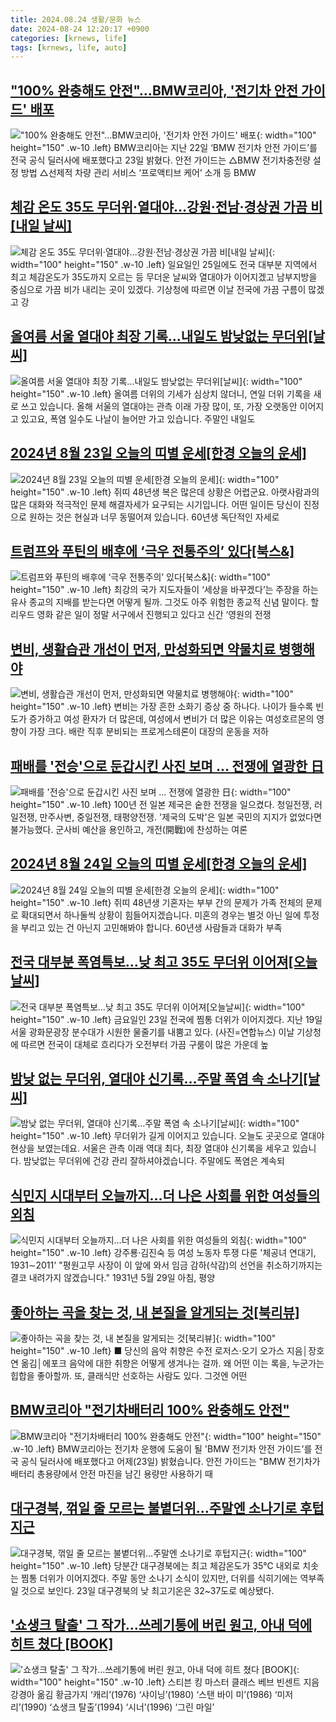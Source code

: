 ```yaml
---
title: 2024.08.24 생활/문화 뉴스
date: 2024-08-24 12:20:17 +0900
categories: [krnews, life]
tags: [krnews, life, auto]
---
```

## ["100% 완충해도 안전"…BMW코리아, '전기차 안전 가이드' 배포](https://n.news.naver.com/mnews/article/015/0005024959)

!["100% 완충해도 안전"…BMW코리아, '전기차 안전 가이드' 배포](https://mimgnews.pstatic.net/image/origin/015/2024/08/23/5024959.jpg?type=nf220_150){: width="100" height="150" .w-10 .left}
BMW코리아는 지난 22일 ‘BMW 전기차 안전 가이드’를 전국 공식 딜러사에 배포했다고 23일 밝혔다. 안전 가이드는 △BMW 전기차충전량 설정 방법 △선제적 차량 관리 서비스 ‘프로액티브 케어’ 소개 등 BMW

## [체감 온도 35도 무더위·열대야…강원·전남·경상권 가끔 비[내일 날씨]](https://n.news.naver.com/mnews/article/421/0007747704)

![체감 온도 35도 무더위·열대야…강원·전남·경상권 가끔 비[내일 날씨]](https://mimgnews.pstatic.net/image/origin/421/2024/08/24/7747704.jpg?type=nf220_150){: width="100" height="150" .w-10 .left}
일요일인 25일에도 전국 대부분 지역에서 최고 체감온도가 35도까지 오르는 등 무더운 날씨와 열대야가 이어지겠고 남부지방을 중심으로 가끔 비가 내리는 곳이 있겠다. 기상청에 따르면 이날 전국에 가끔 구름이 많겠고 강

## [올여름 서울 열대야 최장 기록...내일도 밤낮없는 무더위[날씨]](https://n.news.naver.com/mnews/article/052/0002078015)

![올여름 서울 열대야 최장 기록...내일도 밤낮없는 무더위[날씨]](https://mimgnews.pstatic.net/image/origin/052/2024/08/23/2078015.jpg?type=nf220_150){: width="100" height="150" .w-10 .left}
올여름 더위의 기세가 심상치 않더니, 연일 더위 기록을 새로 쓰고 있습니다. 올해 서울의 열대야는 관측 이래 가장 많이, 또, 가장 오랫동안 이어지고 있고요, 폭염 일수도 나날이 늘어만 가고 있습니다. 주말인 내일도

## [2024년 8월 23일 오늘의 띠별 운세[한경 오늘의 운세]](https://n.news.naver.com/mnews/article/015/0005024797)

![2024년 8월 23일 오늘의 띠별 운세[한경 오늘의 운세]](https://mimgnews.pstatic.net/image/origin/015/2024/08/23/5024797.jpg?type=nf220_150){: width="100" height="150" .w-10 .left}
쥐띠 48년생 복은 많은데 상황은 어렵군요. 아랫사람과의 많은 대화와 적극적인 문제 해결자세가 요구되는 시기입니다. 어떤 일이든 당신이 진정으로 원하는 것은 현실과 너무 동떨어져 있습니다. 60년생 독단적인 자세로

## [트럼프와 푸틴의 배후에 ‘극우 전통주의’ 있다[북스&]](https://n.news.naver.com/mnews/article/011/0004383627)

![트럼프와 푸틴의 배후에 ‘극우 전통주의’ 있다[북스&]](https://mimgnews.pstatic.net/image/origin/011/2024/08/23/4383627.jpg?type=nf220_150){: width="100" height="150" .w-10 .left}
최강의 국가 지도자들이 ‘세상을 바꾸겠다’는 주장을 하는 유사 종교의 지배를 받는다면 어떻게 될까. 그것도 아주 위험한 종교적 신념 말이다. 할리우드 영화 같은 일이 정말 서구에서 진행되고 있다고 신간 ‘영원의 전쟁

## [변비, 생활습관 개선이 먼저, 만성화되면 약물치료 병행해야](https://n.news.naver.com/mnews/article/018/0005818917)

![변비, 생활습관 개선이 먼저, 만성화되면 약물치료 병행해야](https://mimgnews.pstatic.net/image/origin/018/2024/08/24/5818917.jpg?type=nf220_150){: width="100" height="150" .w-10 .left}
변비는 가장 흔한 소화기 증상 중 하나다. 나이가 들수록 빈도가 증가하고 여성 환자가 더 많은데, 여성에서 변비가 더 많은 이유는 여성호르몬의 영향이 가장 크다. 배란 직후 분비되는 프로게스테론이 대장의 운동을 저하

## [패배를 '전승'으로 둔갑시킨 사진 보며 … 전쟁에 열광한 日](https://n.news.naver.com/mnews/article/009/0005354709)

![패배를 '전승'으로 둔갑시킨 사진 보며 … 전쟁에 열광한 日](https://mimgnews.pstatic.net/image/origin/009/2024/08/23/5354709.jpg?type=nf220_150){: width="100" height="150" .w-10 .left}
100년 전 일본 제국은 숱한 전쟁을 일으켰다. 청일전쟁, 러일전쟁, 만주사변, 중일전쟁, 태평양전쟁. '제국의 도박'은 일본 국민의 지지가 없었다면 불가능했다. 군사비 예산을 용인하고, 개전(開戰)에 찬성하는 여론

## [2024년 8월 24일 오늘의 띠별 운세[한경 오늘의 운세]](https://n.news.naver.com/mnews/article/015/0005025280)

![2024년 8월 24일 오늘의 띠별 운세[한경 오늘의 운세]](https://mimgnews.pstatic.net/image/origin/015/2024/08/24/5025280.jpg?type=nf220_150){: width="100" height="150" .w-10 .left}
쥐띠 48년생 기혼자는 부부 간의 문제가 가족 전체의 문제로 확대되면서 하나둘씩 상황이 힘들어지겠습니다. 미혼의 경우는 별것 아닌 일에 투정을 부리고 있는 건 아닌지 고민해봐야 합니다. 60년생 사람들과 대화가 부족

## [전국 대부분 폭염특보…낮 최고 35도 무더위 이어져[오늘날씨]](https://n.news.naver.com/mnews/article/018/0005817772)

![전국 대부분 폭염특보…낮 최고 35도 무더위 이어져[오늘날씨]](https://mimgnews.pstatic.net/image/origin/018/2024/08/23/5817772.jpg?type=nf220_150){: width="100" height="150" .w-10 .left}
금요일인 23일 전국에 찜통 더위가 이어지겠다. 지난 19일 서울 광화문광장 분수대가 시원한 물줄기를 내뿜고 있다. (사진=연합뉴스) 이날 기상청에 따르면 전국이 대체로 흐리다가 오전부터 가끔 구룸이 많은 가운데 높

## [밤낮 없는 무더위, 열대야 신기록…주말 폭염 속 소나기[날씨]](https://n.news.naver.com/mnews/article/422/0000678275)

![밤낮 없는 무더위, 열대야 신기록…주말 폭염 속 소나기[날씨]](https://mimgnews.pstatic.net/image/origin/422/2024/08/24/678275.jpg?type=nf220_150){: width="100" height="150" .w-10 .left}
무더위가 길게 이어지고 있습니다. 오늘도 곳곳으로 열대야 현상을 보였는데요. 서울은 관측 이래 역대 최다, 최장 열대야 신기록을 세우고 있습니다. 밤낮없는 무더위에 건강 관리 잘하셔야겠습니다. 주말에도 폭염은 계속되

## [식민지 시대부터 오늘까지…더 나은 사회를 위한 여성들의 외침](https://n.news.naver.com/mnews/article/001/0014888958)

![식민지 시대부터 오늘까지…더 나은 사회를 위한 여성들의 외침](https://mimgnews.pstatic.net/image/origin/001/2024/08/23/14888958.jpg?type=nf220_150){: width="100" height="150" .w-10 .left}
강주룡·김진숙 등 여성 노동자 투쟁 다룬 '체공녀 연대기, 1931∼2011' "평원고무 사장이 이 앞에 와서 임금 감하(삭감)의 선언을 취소하기까지는 결코 내려가지 않겠습니다." 1931년 5월 29일 아침, 평양

## [좋아하는 곡을 찾는 것, 내 본질을 알게되는 것[북리뷰]](https://n.news.naver.com/mnews/article/021/0002655933)

![좋아하는 곡을 찾는 것, 내 본질을 알게되는 것[북리뷰]](https://mimgnews.pstatic.net/image/origin/021/2024/08/23/2655933.jpg?type=nf220_150){: width="100" height="150" .w-10 .left}
■ 당신의 음악 취향은 수전 로저스·오기 오가스 지음│장호연 옮김│에포크 음악에 대한 취향은 어떻게 생겨나는 걸까. 왜 어떤 이는 록을, 누군가는 힙합을 좋아할까. 또, 클래식만 선호하는 사람도 있다. 그것엔 어떤

## [BMW코리아 "전기차배터리 100% 완충해도 안전"](https://n.news.naver.com/mnews/article/422/0000678263)

![BMW코리아 "전기차배터리 100% 완충해도 안전"](https://mimgnews.pstatic.net/image/origin/422/2024/08/24/678263.jpg?type=nf220_150){: width="100" height="150" .w-10 .left}
BMW코리아는 전기차 운행에 도움이 될 'BMW 전기차 안전 가이드'를 전국 공식 딜러사에 배포했다고 어제(23일) 밝혔습니다. 안전 가이드는 "BMW 전기차가 배터리 총용량에서 안전 마진을 남긴 용량만 사용하기 때

## [대구경북, 꺾일 줄 모르는 불볕더위…주말엔 소나기로 후텁지근](https://n.news.naver.com/mnews/article/088/0000900014)

![대구경북, 꺾일 줄 모르는 불볕더위…주말엔 소나기로 후텁지근](https://mimgnews.pstatic.net/image/origin/088/2024/08/23/900014.jpg?type=nf220_150){: width="100" height="150" .w-10 .left}
당분간 대구경북에는 최고 체감온도가 35℃ 내외로 치솟는 찜통 더위가 이어지겠다. 주말 동안 소나기 소식이 있지만, 더위를 식히기에는 역부족일 것으로 보인다. 23일 대구경북의 낮 최고기온은 32~37도로 예상됐다.

## ['쇼생크 탈출' 그 작가…쓰레기통에 버린 원고, 아내 덕에 히트 쳤다 [BOOK]](https://n.news.naver.com/mnews/article/025/0003381728)

!['쇼생크 탈출' 그 작가…쓰레기통에 버린 원고, 아내 덕에 히트 쳤다 [BOOK]](https://mimgnews.pstatic.net/image/origin/025/2024/08/23/3381728.jpg?type=nf220_150){: width="100" height="150" .w-10 .left}
스티븐 킹 마스터 클래스 베브 빈센트 지음 강경아 옮김 황금가지 ‘캐리’(1976) ‘샤이닝’(1980) ‘스탠 바이 미’(1986) ‘미저리’(1990) ‘쇼생크 탈출’(1994) ‘시너’(1996) ‘그린 마일’

